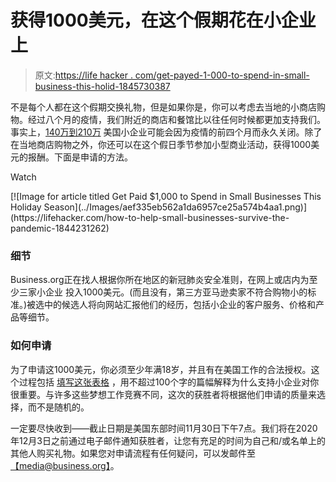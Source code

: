 # 获得1000美元，在这个假期花在小企业上

> 原文:[https://life hacker . com/get-payed-1-000-to-spend-in-small-business-this-holid-1845730387](https://lifehacker.com/get-paid-1-000-to-spend-in-small-businesses-this-holid-1845730387)

不是每个人都在这个假期交换礼物，但是如果你是，你可以考虑去当地的小商店购物。经过八个月的疫情，我们附近的商店和餐馆比以往任何时候都更加支持我们。事实上，[140万到210万](https://www.mckinsey.com/featured-insights/americas/which-small-businesses-are-most-vulnerable-to-covid-19-and-when) 美国小企业可能会因为疫情的前四个月而永久关闭。除了在当地商店购物之外，你还可以在这个假日季节参加小型商业活动，获得1000美元的报酬。下面是申请的方法。

Watch

<aside data-commerce-source="inset" class="sc-16a0mhj-2 gAjHzr">[![Image for article titled Get Paid $1,000 to Spend in Small Businesses This Holiday Season](../Images/aef335eb562a1da6957ce25a574b4aa1.png)](https://lifehacker.com/how-to-help-small-businesses-survive-the-pandemic-1844231262)</aside>

### 细节

Business.org正在找人根据你所在地区的新冠肺炎安全准则，在网上或店内为至少三家小企业 投入1000美元。(而且没有，第三方亚马逊卖家不符合购物小的标准。)被选中的候选人将向网站汇报他们的经历，包括小企业的客户服务、价格和产品等细节。

### 如何申请

为了申请这1000美元，你必须至少年满18岁，并且有在美国工作的合法授权。这个过程包括 [填写这张表格](https://www.business.org/finance/accounting/get-paid-to-shop-small/) ，用不超过100个字的篇幅解释为什么支持小企业对你很重要。与许多这些梦想工作竞赛不同，这次的获胜者将根据他们申请的质量来选择，而不是随机的。

一定要尽快收到——截止日期是美国东部时间11月30日下午7点。我们将在2020年12月3日之前通过电子邮件通知获胜者，让您有充足的时间为自己和/或名单上的其他人购买礼物。如果您对申请流程有任何疑问，可以发邮件至[【media@business.org】](mailto:media@business.org)。